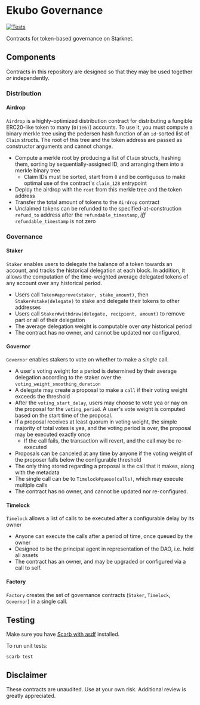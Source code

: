 # Ekubo Governance

[![Tests](https://github.com/EkuboProtocol/governance/actions/workflows/test.yaml/badge.svg)](https://github.com/EkuboProtocol/governance/actions/workflows/test.yaml)

Contracts for token-based governance on Starknet.

## Components

Contracts in this repository are designed so that they may be used together _or_ independently.

### Distribution

#### Airdrop

`Airdrop` is a highly-optimized distribution contract for distributing a fungible ERC20-like token to many (`O(1e6)`) accounts. To use it, you must compute a binary merkle tree using the pedersen hash function of an `id`-sorted list of `Claim` structs. The root of this tree and the token address are passed as constructor arguments and cannot change.

- Compute a merkle root by producing a list of `Claim` structs, hashing them, sorting by sequentially-assigned ID, and arranging them into a merkle binary tree
  - Claim IDs must be sorted, start from `0` and be contiguous to make optimal use of the contract's `claim_128` entrypoint
- Deploy the airdrop with the `root` from this merkle tree and the token address
- Transfer the total amount of tokens to the `Airdrop` contract
- Unclaimed tokens can be refunded to the specified-at-construction `refund_to` address after the `refundable_timestamp`, _iff_ `refundable_timestamp` is not zero

### Governance

#### Staker

`Staker` enables users to delegate the balance of a token towards an account, and tracks the historical delegation at each block. In addition, it allows the computation of the time-weighted average delegated tokens of any account over any historical period.

- Users call `Token#approve(staker, stake_amount)`, then `Staker#stake(delegate)` to stake and delegate their tokens to other addresses
- Users call `Staker#withdraw(delegate, recipient, amount)` to remove part or all of their delegation
- The average delegation weight is computable over *any* historical period
- The contract has no owner, and cannot be updated nor configured.

#### Governor

`Governor` enables stakers to vote on whether to make a _single_ call.

- A user's voting weight for a period is determined by their average delegation according to the staker over the `voting_weight_smoothing_duration`
- A delegate may create a proposal to make a `call` if their voting weight exceeds the threshold
- After the `voting_start_delay`, users may choose to vote yea or nay on the proposal for the `voting_period`. A user's vote weight is computed based on the start time of the proposal.
- If a proposal receives at least quorum in voting weight, the simple majority of total votes is yea, and the voting period is over, the proposal may be executed exactly once
  - If the call fails, the transaction will revert, and the call may be re-executed
- Proposals can be canceled at any time by anyone if the voting weight of the proposer falls below the configurable threshold
- The only thing stored regarding a proposal is the call that it makes, along with the metadata
- The single call can be to `Timelock#queue(calls)`, which may execute multiple calls
- The contract has no owner, and cannot be updated nor re-configured.

#### Timelock

`Timelock` allows a list of calls to be executed after a configurable delay by its owner

- Anyone can execute the calls after a period of time, once queued by the owner
- Designed to be the principal agent in representation of the DAO, i.e. hold all assets
- The contract has an owner, and may be upgraded or configured via a call to self.

#### Factory

`Factory` creates the set of governance contracts (`Staker`, `Timelock`, `Governor`) in a single call.

## Testing

Make sure you have [Scarb with asdf](https://docs.swmansion.com/scarb/download#install-via-asdf) installed.

To run unit tests:

```
scarb test
```

## Disclaimer

These contracts are unaudited. Use at your own risk. Additional review is greatly appreciated.
